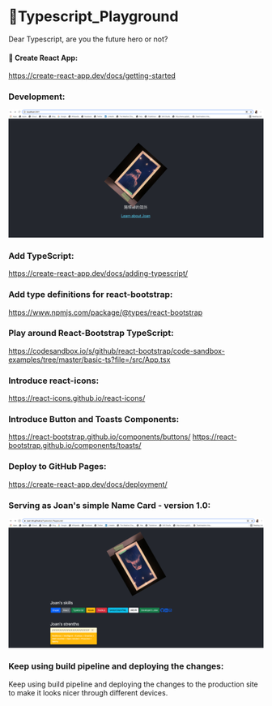 # :icecream:Typescript_Playground
Dear Typescript, are you the future hero or not?

#### :icecream: Create React App: 
https://create-react-app.dev/docs/getting-started

### Development: 
<a href="https://www.linkedin.com/in/joan-shi-87a152179/" target="_blank"><img src="./my-app/src/development.png" alt="Joan's mirror image at Museum of NZ Te Papa Tongarewa" width="750" /></a>

### Add TypeScript: 
https://create-react-app.dev/docs/adding-typescript/

### Add type definitions for react-bootstrap: 
https://www.npmjs.com/package/@types/react-bootstrap

### Play around React-Bootstrap TypeScript: 
https://codesandbox.io/s/github/react-bootstrap/code-sandbox-examples/tree/master/basic-ts?file=/src/App.tsx

### Introduce react-icons: 
https://react-icons.github.io/react-icons/

### Introduce Button and Toasts Components:
https://react-bootstrap.github.io/components/buttons/
https://react-bootstrap.github.io/components/toasts/

### Deploy to GitHub Pages: 
https://create-react-app.dev/docs/deployment/

### Serving as Joan's simple Name Card - version 1.0:
<a href="https://joan-shi.github.io/Typescript_Playground/" target="_blank"><img src="./my-app/src/Joan_Name_Card.png" alt="Joan's simple name card" width="750" /></a>

### Keep using build pipeline and deploying the changes: 
Keep using build pipeline and deploying the changes to the production site to make it looks nicer through different devices. 
